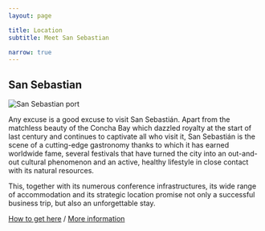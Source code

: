 ```yaml
---
layout: page

title: Location
subtitle: Meet San Sebastian

narrow: true
---
```



## San Sebastian

![San Sebastian port](https://www.sansebastiancongress.com/images/cbureau/ciudad-de-negocios.jpg "San Sebastian port")

Any excuse is a good excuse to visit San Sebastián. Apart from the matchless beauty of the Concha Bay which dazzled royalty at the start of last century and continues to captivate all who visit it, San Sebastián is the scene of a cutting-edge gastronomy thanks to which it has earned worldwide fame, several festivals that have turned the city into an out-and-out cultural phenomenon and an active, healthy lifestyle in close contact with its natural resources.

This, together with its numerous conference infrastructures, its wide range of accommodation and its strategic location promise not only a successful business trip, but also an unforgettable stay.

[How to get here](https://www.sansebastiancongress.com/en/mice-city/how-to-get-here)
/ [More information](https://www.sansebastianturismo.com/en/)
